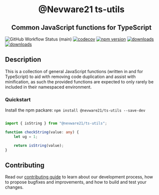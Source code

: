 <h1 align="center">@Nevware21 ts-utils</h1>
<h2 align="center">Common JavaScript functions for TypeScript</h2>


![GitHub Workflow Status (main)](https://img.shields.io/github/workflow/status/nevware21/ts-utils/NodeCI/main)
[![codecov](https://codecov.io/gh/nevware21/ts-utils/branch/main/graph/badge.svg?token=8YCAMUA7VB)](https://codecov.io/gh/nevware21/ts-utils)
[![npm version](https://badge.fury.io/js/%40nevware21%2Fts-utils.svg)](https://badge.fury.io/js/%40nevware21%2Fts-utils)
[![downloads](https://img.shields.io/npm/dt/%40nevware21/ts-utils.svg)](https://www.npmjs.com/package/%40nevware21/ts-utils)
[![downloads](https://img.shields.io/npm/dm/%40nevware21/ts-utils.svg)](https://www.npmjs.com/package/%40nevware21/ts-utils)

## Description

This is a collection of general JavaScript functions (written in and for TypeScript) to aid with removing code duplication and assist with minification, as such the provided functions are expected to only rarely be included in their namespaced environment.

### Quickstart

Install the npm packare: `npm install @nevware21/ts-utils --save-dev`

```TypeScript

import { isString } from "@nevware21/ts-utils";

function checkString(value: any) {
    let ug = 1;

    return isString(value);
}
```
## Contributing

Read our [contributing guide](./CONTRIBUTING.md) to learn about our development process, how to propose bugfixes and improvements, and how to build and test your changes.

